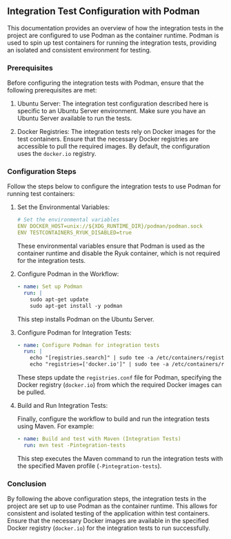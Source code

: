 ## Integration Test Configuration with Podman

This documentation provides an overview of how the integration tests in the project are configured to use Podman as the container runtime. Podman is used to spin up test containers for running the integration tests, providing an isolated and consistent environment for testing.

### Prerequisites


Before configuring the integration tests with Podman, ensure that the following prerequisites are met:


1. Ubuntu Server: The integration test configuration described here is specific to an Ubuntu Server environment. Make sure you have an Ubuntu Server available to run the tests.

2. Docker Registries: The integration tests rely on Docker images for the test containers. Ensure that the necessary Docker registries are accessible to pull the required images. By default, the configuration uses the `docker.io` registry.

### Configuration Steps

Follow the steps below to configure the integration tests to use Podman for running test containers:

1. Set the Environmental Variables:


   ```yaml
   # Set the environmental variables
   ENV DOCKER_HOST=unix://${XDG_RUNTIME_DIR}/podman/podman.sock
   ENV TESTCONTAINERS_RYUK_DISABLED=true
   ```

   These environmental variables ensure that Podman is used as the container runtime and disable the Ryuk container, which is not required for the integration tests.

2. Configure Podman in the Workflow:


   ```yaml
   - name: Set up Podman
     run: |
       sudo apt-get update
       sudo apt-get install -y podman
   ```

   This step installs Podman on the Ubuntu Server.

3. Configure Podman for Integration Tests:


   ```yaml
   - name: Configure Podman for integration tests
     run: |
       echo "[registries.search]" | sudo tee -a /etc/containers/registries.conf
       echo "registries=['docker.io']" | sudo tee -a /etc/containers/registries.conf
   ```

   These steps update the `registries.conf` file for Podman, specifying the Docker registry (`docker.io`) from which the required Docker images can be pulled.

4. Build and Run Integration Tests:

   Finally, configure the workflow to build and run the integration tests using Maven. For example:

   ```yaml
   - name: Build and test with Maven (Integration Tests)
     run: mvn test -Pintegration-tests
   ```

   This step executes the Maven command to run the integration tests with the specified Maven profile (`-Pintegration-tests`).

### Conclusion

By following the above configuration steps, the integration tests in the project are set up to use Podman as the container runtime. This allows for consistent and isolated testing of the application within test containers. Ensure that the necessary Docker images are available in the specified Docker registry (`docker.io`) for the integration tests to run successfully.


